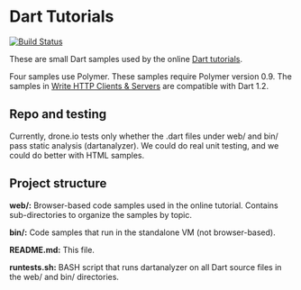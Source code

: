 Dart Tutorials
===============
[![Build Status](https://drone.io/github.com/dart-lang/dart-tutorials-samples/status.png)](https://drone.io/github.com/dart-lang/dart-tutorials-samples/latest)

These are small Dart samples used by the online
[Dart tutorials](http://www.dartlang.org/docs/tutorials/).

Four samples use Polymer. These samples require Polymer version 0.9.
The samples in  [Write HTTP Clients & Servers](http://www.dartlang.org/docs/tutorials/httpserver) are compatible with Dart 1.2.

Repo and testing
----------------

Currently, drone.io tests only whether the .dart files under web/ and bin/ pass static analysis (dartanalyzer). We could do real unit testing, and we could do better with HTML samples.

Project structure
-----------------

**web/:**
	Browser-based code samples used in the online tutorial. Contains sub-directories to organize the samples by topic.

**bin/:**
	Code samples that run in the standalone VM (not browser-based).

**README.md:**
	This file.

**runtests.sh:**
	BASH script that runs dartanalyzer on all Dart source files in the web/ and bin/ directories.
